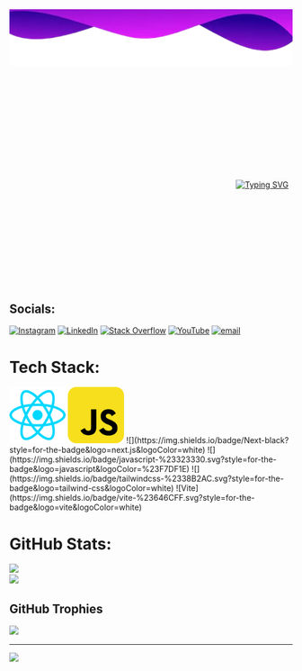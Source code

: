 <img src="./Assets/BackGround.png" alt="Kaian Gustavo" width="900" height="100"/>

<div style="width: 900px; margin: 200px auto; text-align: center;">
  <a href="https://git.io/typing-svg">
    <img src="https://readme-typing-svg.demolab.com?font=Fira+Code&size=30&pause=1000&color=34039D&width=435&lines=Kaian+Gustavo;Web+Developer" alt="Typing SVG">
  </a>
</div>

## Socials:
[![Instagram](https://img.shields.io/badge/Instagram-%23E4405F.svg?logo=Instagram&logoColor=white)](https://instagram.com/kaiangustavo20) [![LinkedIn](https://img.shields.io/badge/LinkedIn-%230077B5.svg?logo=linkedin&logoColor=white)](https://www.linkedin.com/in/kaian-gustavo-b12b2b218/) [![Stack Overflow](https://img.shields.io/badge/-Stackoverflow-FE7A16?logo=stack-overflow&logoColor=white)](https://stackoverflow.com/users/30535975) [![YouTube](https://img.shields.io/badge/YouTube-%23FF0000.svg?logo=YouTube&logoColor=white)](https://youtube.com/@FIAPKAIAN) [![email](https://img.shields.io/badge/Email-D14836?logo=gmail&logoColor=white)](mailto:fiapkaian@gmail.com) 

# Tech Stack:
<img src="./Assets/react-svgrepo-com.svg" width="100" height="auto" />
<img src="./Assets/javascript-svgrepo-com.svg" width="100" height="100">
<!-- ![](https://img.shields.io/badge/react-%2320232a.svg?style=for-the-badge&logo=react&logoColor=%2361DAFB) -->
<!-- ![](https://img.shields.io/badge/react_native-%2320232a.svg?style=for-the-badge&logo=react&logoColor=%2361DAFB) -->
![](https://img.shields.io/badge/Next-black?style=for-the-badge&logo=next.js&logoColor=white)
<!-- ![](https://img.shields.io/badge/expo-1C1E24?style=for-the-badge&logo=expo&logoColor=#D04A37) -->
![](https://img.shields.io/badge/javascript-%23323330.svg?style=for-the-badge&logo=javascript&logoColor=%23F7DF1E)
<!-- ![](https://img.shields.io/badge/typescript-%23007ACC.svg?style=for-the-badge&logo=typescript&logoColor=white) -->
![](https://img.shields.io/badge/tailwindcss-%2338B2AC.svg?style=for-the-badge&logo=tailwind-css&logoColor=white)
<!-- ![](https://img.shields.io/badge/React_Router-CA4245?style=for-the-badge&logo=react-router&logoColor=white) -->
<!-- ![](https://img.shields.io/badge/React%20Hook%20Form-%23EC5990.svg?style=for-the-badge&logo=reacthookform&logoColor=white) -->
![Vite](https://img.shields.io/badge/vite-%23646CFF.svg?style=for-the-badge&logo=vite&logoColor=white)

# GitHub Stats:
![](https://github-readme-stats.vercel.app/api?username=kaianGU&theme=dark&hide_border=false&include_all_commits=false&count_private=false)<br/>
![](https://github-readme-stats.vercel.app/api/top-langs/?username=kaianGU&theme=dark&hide_border=false&include_all_commits=false&count_private=false&layout=compact)

## GitHub Trophies
![](https://github-profile-trophy.vercel.app/?username=kaianGU&theme=default&no-frame=false&no-bg=true&margin-w=4)

---
[![](https://visitcount.itsvg.in/api?id=kaianGU&icon=0&color=11)](https://visitcount.itsvg.in)

<!-- Proudly created with GPRM ( https://gprm.itsvg.in ) -->